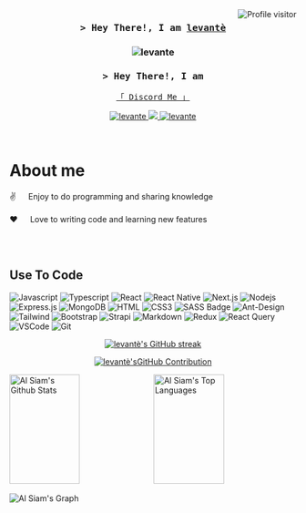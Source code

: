 <a href="https://komarev.com/ghpvc/?username=levantedev">
  <img align="right" src="https://komarev.com/ghpvc/?username=levantedev&label=Visitors&color=0e75b6&style=flat" alt="Profile visitor" />
</a>

<h3 align="center">
        <samp>&gt; Hey There!, I am
                <b><a target="_blank" href="https://levantè.com">levantè</a></b>



</h3>


 <h3 align="center">
  <img src="https://lanyard-profile-readme.vercel.app/api/321388488140390413?&animated=true&showDisplayName=true&idleMessage=Engaged%20in%20otherworldly%20affairs..." alt="levante" />
        </samp>

</h3>

<h3 align="center">
        <samp>&gt; Hey There!, I am
        </samp>

</h3>


<p align="center"> 
  <samp>
    <a href="https://discord.com/users/321388488140390413">「 Discord Me 」</a>
    <br>
  </samp>
</p>

<p align="center">
 <a href="https://waziaka.com" target="blank">
  <img src="https://img.shields.io/badge/Website-DC143C?style=for-the-badge&logo=medium&logoColor=white" alt="levante" />
 </a>
 <!-- <a href="https://dev.to/alsiam" target="_blank">
  <img src="https://img.shields.io/badge/dev.to-0A0A0A?style=for-the-badge&logo=dev.to&logoColor=white" alt="levante" />
 </a> -->
 <a href="https://twitter.com/" target="_blank">
  <img src="https://img.shields.io/badge/Twitter-1DA1F2?style=for-the-badge&logo=twitter&logoColor=white" />
 </a>
 <a href="https://instagram.com/" target="_blank">
  <img src="https://img.shields.io/badge/Instagram-fe4164?style=for-the-badge&logo=instagram&logoColor=white" alt="levante" />
 </a> 
</p>
<br />

<!-- About Section -->
 # About me
<p>
 ✌️ &emsp; Enjoy to do programming and sharing knowledge <br/><br/>
 ❤️ &emsp; Love to writing code and learning new features<br/><br/>
</p>
<br/>

## Use To Code

![Javascript](https://img.shields.io/badge/Javascript-F0DB4F?style=for-the-badge&labelColor=black&logo=javascript&logoColor=F0DB4F)
![Typescript](https://img.shields.io/badge/Typescript-007acc?style=for-the-badge&labelColor=black&logo=typescript&logoColor=007acc)
![React](https://img.shields.io/badge/-React-61DBFB?style=for-the-badge&labelColor=black&logo=react&logoColor=61DBFB)
![React Native](https://img.shields.io/badge/React_Native-20232A?style=for-the-badge&logo=react&logoColor=61DAFB)
![Next.js](https://img.shields.io/badge/next.js-000000?style=for-the-badge&logo=nextdotjs&logoColor=white)
![Nodejs](https://img.shields.io/badge/Nodejs-3C873A?style=for-the-badge&labelColor=black&logo=node.js&logoColor=3C873A)
![Express.js](https://img.shields.io/badge/Express.js-000000?style=for-the-badge&logo=express&logoColor=white)
![MongoDB](https://img.shields.io/badge/MongoDB-4EA94B?style=for-the-badge&logo=mongodb&logoColor=white)
![HTML](https://img.shields.io/badge/HTML5-E34F26?style=for-the-badge&logo=html5&logoColor=white)
![CSS3](https://img.shields.io/badge/CSS3-1572B6?style=for-the-badge&logo=css3&logoColor=white)
![SASS Badge](https://img.shields.io/badge/Sass-CC6699?style=for-the-badge&logo=sass&logoColor=white)
![Ant-Design](https://img.shields.io/badge/AntDesign-0170FE?style=for-the-badge&logo=antdesign&logoColor=white)
![Tailwind](https://img.shields.io/badge/Tailwind_CSS-092749?style=for-the-badge&logo=tailwindcss&logoColor=06B6D4&labelColor=000000)
![Bootstrap](https://img.shields.io/badge/Bootstrap-563D7C?style=for-the-badge&logo=bootstrap&logoColor=white)
![Strapi](https://img.shields.io/badge/strapi-2E7EEA?style=for-the-badge&logo=strapi&logoColor=white)
![Markdown](https://img.shields.io/badge/Markdown-000000?style=for-the-badge&logo=markdown&logoColor=white)
![Redux](https://img.shields.io/badge/Redux-593D88?style=for-the-badge&logo=redux&logoColor=white)
![React Query](https://img.shields.io/badge/-React_Query-FF4154?style=for-the-badge&logo=react%20query&logoColor=white)
![VSCode](https://img.shields.io/badge/Visual_Studio-0078d7?style=for-the-badge&logo=visual%20studio&logoColor=white)
![Git](https://img.shields.io/badge/Git-F05032?style=for-the-badge&logo=git&logoColor=white)

 

<p align="center">
  <a href="https://github.com/levantedev">
    <img src="https://github-readme-streak-stats.herokuapp.com/?user=levantedev&theme=radical&border=7F3FBF&background=0D1117" alt="levantè's GitHub streak"/>
  </a>
</p>

<p align="center">
  <a href="https://github.com/levantedev">
    <img src="https://github-profile-summary-cards.vercel.app/api/cards/profile-details?username=levantedev&theme=radical" alt="levantè'sGitHub Contribution"/>
  </a>
</p>

<a> 
    <a href="https://github.com/levantedev"><img alt="Al Siam's Github Stats" src="https://denvercoder1-github-readme-stats.vercel.app/api?username=levantedev&show_icons=true&count_private=true&theme=react&border_color=7F3FBF&bg_color=0D1117&title_color=F85D7F&icon_color=F8D866" height="192px" width="49.5%"/></a>
  <a href="https://github.com/levantedev"><img alt="Al Siam's Top Languages" src="https://denvercoder1-github-readme-stats.vercel.app/api/top-langs/?username=levantedev&langs_count=8&layout=compact&theme=react&border_color=7F3FBF&bg_color=0D1117&title_color=F85D7F&icon_color=F8D866" height="192px" width="49.5%"/></a>
  <br/>
</a>


![Al Siam's Graph](https://github-readme-activity-graph.vercel.app/graph?username=levantedev&custom_title=levantè's%20GitHub%20Activity%20Graph&bg_color=0D1117&color=7F3FBF&line=7F3FBF&point=7F3FBF&area_color=FFFFFF&title_color=FFFFFF&area=true)
